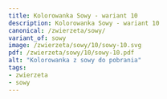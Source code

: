 ```yaml
---
title: Kolorowanka Sowy - wariant 10
description: Kolorowanka Sowy - wariant 10
canonical: /zwierzeta/sowy/
variant_of: sowy
image: /zwierzeta/sowy/10/sowy-10.svg
pdf: /zwierzeta/sowy/10/sowy-10.pdf
alt: "Kolorowanka z sowy do pobrania"
tags:
- zwierzeta
- sowy
---
```

